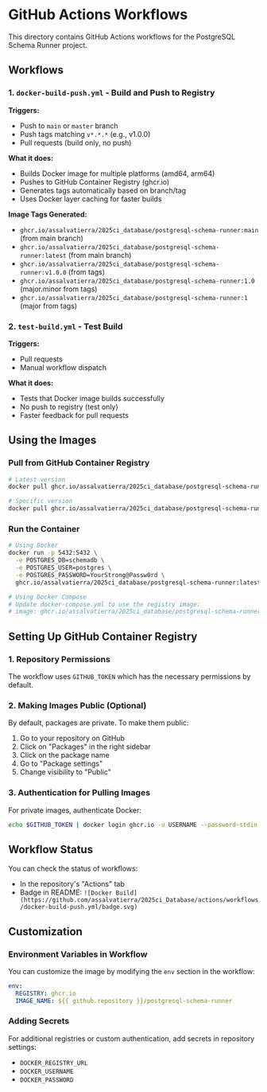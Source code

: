 # GitHub Actions Workflows

This directory contains GitHub Actions workflows for the PostgreSQL Schema Runner project.

## Workflows

### 1. `docker-build-push.yml` - Build and Push to Registry
**Triggers:**
- Push to `main` or `master` branch
- Push tags matching `v*.*.*` (e.g., v1.0.0)
- Pull requests (build only, no push)

**What it does:**
- Builds Docker image for multiple platforms (amd64, arm64)
- Pushes to GitHub Container Registry (ghcr.io)
- Generates tags automatically based on branch/tag
- Uses Docker layer caching for faster builds

**Image Tags Generated:**
- `ghcr.io/assalvatierra/2025ci_database/postgresql-schema-runner:main` (from main branch)
- `ghcr.io/assalvatierra/2025ci_database/postgresql-schema-runner:latest` (from main branch)
- `ghcr.io/assalvatierra/2025ci_database/postgresql-schema-runner:v1.0.0` (from tags)
- `ghcr.io/assalvatierra/2025ci_database/postgresql-schema-runner:1.0` (major.minor from tags)
- `ghcr.io/assalvatierra/2025ci_database/postgresql-schema-runner:1` (major from tags)

### 2. `test-build.yml` - Test Build
**Triggers:**
- Pull requests
- Manual workflow dispatch

**What it does:**
- Tests that Docker image builds successfully
- No push to registry (test only)
- Faster feedback for pull requests

## Using the Images

### Pull from GitHub Container Registry
```bash
# Latest version
docker pull ghcr.io/assalvatierra/2025ci_database/postgresql-schema-runner:latest

# Specific version
docker pull ghcr.io/assalvatierra/2025ci_database/postgresql-schema-runner:v1.0.0
```

### Run the Container
```bash
# Using Docker
docker run -p 5432:5432 \
  -e POSTGRES_DB=schemadb \
  -e POSTGRES_USER=postgres \
  -e POSTGRES_PASSWORD=YourStrong@Passw0rd \
  ghcr.io/assalvatierra/2025ci_database/postgresql-schema-runner:latest

# Using Docker Compose
# Update docker-compose.yml to use the registry image:
# image: ghcr.io/assalvatierra/2025ci_database/postgresql-schema-runner:latest
```

## Setting Up GitHub Container Registry

### 1. Repository Permissions
The workflow uses `GITHUB_TOKEN` which has the necessary permissions by default.

### 2. Making Images Public (Optional)
By default, packages are private. To make them public:
1. Go to your repository on GitHub
2. Click on "Packages" in the right sidebar
3. Click on the package name
4. Go to "Package settings"
5. Change visibility to "Public"

### 3. Authentication for Pulling Images
For private images, authenticate Docker:
```bash
echo $GITHUB_TOKEN | docker login ghcr.io -u USERNAME --password-stdin
```

## Workflow Status

You can check the status of workflows:
- In the repository's "Actions" tab
- Badge in README: `![Docker Build](https://github.com/assalvatierra/2025ci_Database/actions/workflows/docker-build-push.yml/badge.svg)`

## Customization

### Environment Variables in Workflow
You can customize the image by modifying the `env` section in the workflow:
```yaml
env:
  REGISTRY: ghcr.io
  IMAGE_NAME: ${{ github.repository }}/postgresql-schema-runner
```

### Adding Secrets
For additional registries or custom authentication, add secrets in repository settings:
- `DOCKER_REGISTRY_URL`
- `DOCKER_USERNAME`
- `DOCKER_PASSWORD`